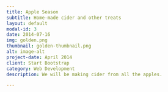 ```yaml
---
title: Apple Season
subtitle: Home-made cider and other treats
layout: default
modal-id: 3
date: 2014-07-16
img: golden.png
thumbnail: golden-thumbnail.png
alt: image-alt
project-date: April 2014
client: Start Bootstrap
category: Web Development
description: We will be making cider from all the apples.

---
```

